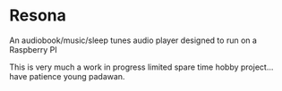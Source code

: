 # Resona
An audiobook/music/sleep tunes audio player designed to run on a Raspberry PI

This is very much a work in progress limited spare time hobby project... have patience young padawan. 
